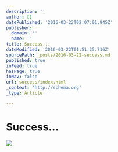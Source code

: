 ```yaml
---
description: ''
author: []
datePublished: '2016-03-22T02:07:01.945Z'
publisher:
  domain: ''
  name: ''
title: Success...
dateModified: '2016-03-22T01:51:25.716Z'
sourcePath: _posts/2016-03-22-success.md
published: true
inFeed: true
hasPage: true
inNav: false
url: success/index.html
_context: 'http://schema.org'
_type: Article

---
```

# Success...
![](https://the-grid-user-content.s3-us-west-2.amazonaws.com/6eabcabd-9f20-49f5-89d9-d736c295c1ee.png)